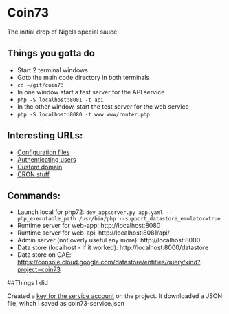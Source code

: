 # Coin73

The initial drop of Nigels special sauce.

## Things you gotta do

 * Start 2 terminal windows
 * Goto the main code directory in both terminals
 * `cd ~/git/coin73`
 * In one window start a test server for the API service
 * `php -S localhost:8081 -t api`
 * In the other window, start the test server for the web service
 * `php -S localhost:8080 -t www www/router.php`

## Interesting URLs:

 * [Configuration files](https://cloud.google.com/appengine/docs/standard/php7/configuration-files)
 * [Authenticating users](https://cloud.google.com/appengine/docs/standard/php7/authenticating-users)
 * [Custom domain](https://cloud.google.com/appengine/docs/standard/php7/mapping-custom-domains)
 * [CRON stuff](https://cloud.google.com/appengine/docs/standard/php7/scheduling-jobs-with-cron-yaml)

## Commands:

 * Launch local for php72: `dev_appserver.py app.yaml --php_executable_path /usr/bin/php --support_datastore_emulator=true`
 * Runtime server for web-app: http://localhost:8080
 * Runtime server for web-api: http://localhost:8081/api/
 * Admin server (not overly useful any more): http://localhost:8000
 * Data store (localhost - if it worked): http://localhost:8000/datastore
 * Data store on GAE: https://console.cloud.google.com/datastore/entities/query/kind?project=coin73

##Things I did

Created a [key for the service account][key-svc-acc] on the project. It downloaded a JSON file, wihch I saved as coin73-service.json

[key-svc-acc]: https://console.cloud.google.com/iam-admin/serviceaccounts/details/118118471124134424927/keys?folder=&organizationId=&project=coin73&supportedpurview=project "Google console page"
